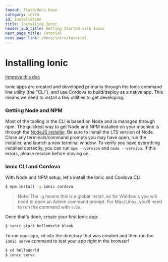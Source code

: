 ```yaml
---
layout: fluid/docs_base
category: intro
id: installation
title: Installing Ionic
header_sub_title: Getting Started with Ionic
next_page_title: Tutorial
next_page_link: /docs/intro/tutorial
---
```


# Installing Ionic

<a class="improve-v2-docs" href='https://github.com/ionic-team/ionic-site/edit/master/content/docs/intro/installation/index.md'>Improve
this doc</a>

Ionic apps are created and developed primarily through the Ionic command line
utility (the "CLI"), and use Cordova to build/deploy as a native app. This means
we need to install a few utilities to get developing.

### Getting Node and NPM

Most of the tooling in the CLI is based on Node and is managed through npm. The
quickest way to get Node and NPM installed on your machine is through the
[NodeJS installer](https://nodejs.org/). Be sure to install the LTS version of
Node. Close any terminals/command prompts you may have open, run the installer,
and launch a new terminal window. To verify you have everything installed
correctly, you can run `npm --version` and `node --version`. If this errors,
please resolve before moving on.

### Ionic CLI and Cordova

With Node and NPM setup, let's install the Ionic and Cordova CLI.

```bash
$ npm install -g ionic cordova
```

> Note: The `-g` means this is a global install, so for Window's you will need
> to open an Admin command prompt. For Mac/Linux, you'll need to run the command
> with `sudo`.

Once that's done, create your first Ionic app:

```bash
$ ionic start helloWorld blank
```

To run your app, `cd` into the directory that was created and then run the
`ionic serve` command to test your app right in the browser!

```bash
$ cd helloWorld
$ ionic serve
```
